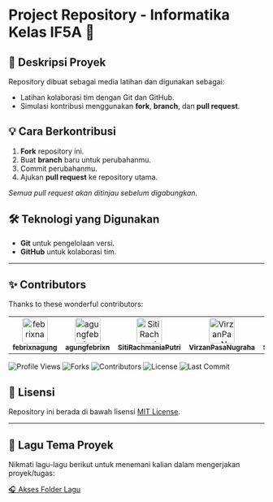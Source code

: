 # Project Repository - Informatika Kelas IF5A 🚀  

## 📌 Deskripsi Proyek  
Repository dibuat sebagai media latihan dan digunakan sebagai:  
- Latihan kolaborasi tim dengan Git dan GitHub.  
- Simulasi kontribusi menggunakan **fork**, **branch**, dan **pull request**.  

## 💡 Cara Berkontribusi  
1. **Fork** repository ini.  
2. Buat **branch** baru untuk perubahanmu.  
3. Commit perubahanmu.  
4. Ajukan **pull request** ke repository utama.  

*Semua pull request akan ditinjau sebelum digabungkan.*  

## 🛠 Teknologi yang Digunakan  
- **Git** untuk pengelolaan versi.  
- **GitHub** untuk kolaborasi tim.  

---

## ✨ Contributors 

Thanks to these wonderful contributors:

<table>
  <tr>
    <td align="center">
      <a href="https://github.com/febrixnagung">
        <img src="https://avatars.githubusercontent.com/febrixnagung" style="width:50px; height:50px; object-fit:cover; border-radius:4px;" alt="febrixnagung"/><br />
        <sub><b>febrixnagung</b></sub>
      </a>
    </td>
    <td align="center">
      <a href="https://github.com/agungfebrixn">
        <img src="https://avatars.githubusercontent.com/agungfebrixn" style="width:50px; height:50px; object-fit:cover; border-radius:4px;" alt="agungfebrixn"/><br />
        <sub><b>agungfebrixn</b></sub>
      </a>
    </td>
    <td align="center">
      <a href="https://github.com/SitiRachmaniaPutri">
        <img src="https://avatars.githubusercontent.com/SitiRachmaniaPutri" style="width:50px; height:50px; object-fit:cover; border-radius:4px;" alt="SitiRachmaniaPutri"/><br />
        <sub><b>SitiRachmaniaPutri</b></sub>
      </a>
    </td>
    <td align="center">
      <a href="https://github.com/VirzanPasaNugraha">
        <img src="https://avatars.githubusercontent.com/VirzanPasaNugraha" style="width:50px; height:50px; object-fit:cover; border-radius:4px;" alt="VirzanPasaNugraha"/><br />
        <sub><b>VirzanPasaNugraha</b></sub>
      </a>
    </td>
    <td align="center">
      <a href="https://github.com/Sigitgit7">
        <img src="https://avatars.githubusercontent.com/Sigitgit7" style="width:50px; height:50px; object-fit:cover; border-radius:4px;" alt="Sigitgit7"/><br />
        <sub><b>Sigitgit7</b></sub>
      </a>
    </td>
  </tr>
</table>


<p align="left">
  <img src="https://komarev.com/ghpvc/?username=febrixnagung&label=Profile%20Views&color=0e75b6&style=flat" alt="Profile Views" />
  <img src="https://img.shields.io/github/forks/febrixnagung/Agung?style=social" alt="Forks" />
  <img src="https://img.shields.io/github/contributors/febrixnagung/Agung" alt="Contributors" />
  <img src="https://img.shields.io/github/license/febrixnagung/Agung" alt="License" />
  <img src="https://img.shields.io/github/last-commit/febrixnagung/Agung" alt="Last Commit" />
</p>

## 📜 Lisensi
Repository ini berada di bawah lisensi [MIT License](https://github.com/febrixnagung/Agung/blob/main/LICENSE).  

---

## 🎵 Lagu Tema Proyek

Nikmati lagu-lagu berikut untuk menemani kalian dalam mengerjakan proyek/tugas:

[🎧 Akses Folder Lagu](https://drive.google.com/drive/folders/1cciSyuqkJrNdtIZPCxB7NzbWyypwSvrq)
